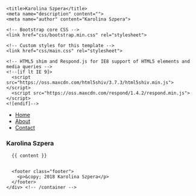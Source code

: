 <!DOCTYPE html>
<html lang="en">
<head>
    <meta charset="utf-8">
    <meta http-equiv="X-UA-Compatible" content="IE=edge">
    <meta name="viewport" content="width=device-width, initial-scale=1">

    <title>Karolina Szpera</title>
    <meta name="description" content="">
    <meta name="author" content="Karolina Szpera">

    <!-- Bootstrap core CSS -->
    <link href="css/bootstrap.min.css" rel="stylesheet">

    <!-- Custom styles for this template -->
    <link href="css/main.css" rel="stylesheet">

    <!-- HTML5 shim and Respond.js for IE8 support of HTML5 elements and media queries -->
    <!--[if lt IE 9]>
      <script src="https://oss.maxcdn.com/html5shiv/3.7.3/html5shiv.min.js"></script>
      <script src="https://oss.maxcdn.com/respond/1.4.2/respond.min.js"></script>
    <![endif]-->
</head>
<body>
    <div class="container">
      <div class="header clearfix">
        <nav>
          <ul class="nav nav-pills pull-right">
            <li role="presentation" class="active"><a href="#">Home</a></li>
            <li role="presentation"><a href="about.html">About</a></li>
            <li role="presentation"><a href="contact.html">Contact</a></li>
          </ul>
        </nav>
        <h3 class="text-muted">Karolina Szpera</h3>
      </div>

      {{ content }}


      <footer class="footer">
        <p>&copy; 2018 Karolina Szpera</p>
      </footer>
    </div> <!-- /container -->

</body>
</html>

